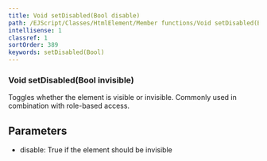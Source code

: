 ```yaml
---
title: Void setDisabled(Bool disable)
path: /EJScript/Classes/HtmlElement/Member functions/Void setDisabled(Bool disable)
intellisense: 1
classref: 1
sortOrder: 389
keywords: setDisabled(Bool)
---
```


### Void setDisabled(Bool invisible)

Toggles whether the element is visible or invisible. Commonly used in combination with role-based access.

## Parameters

* disable: True if the element should be invisible
